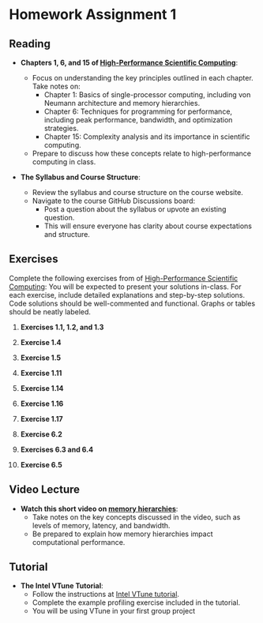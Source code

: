 # Homework Assignment 1

## Reading

- **Chapters 1, 6, and 15 of [High-Performance Scientific Computing](https://cmse822.github.io/assets/EijkhoutIntroToHPC2020.pdf)**:

  - Focus on understanding the key principles outlined in each chapter. Take notes on:
    - Chapter 1: Basics of single-processor computing, including von Neumann architecture and memory hierarchies.
    - Chapter 6: Techniques for programming for performance, including peak performance, bandwidth, and optimization strategies.
    - Chapter 15: Complexity analysis and its importance in scientific computing.
  - Prepare to discuss how these concepts relate to high-performance computing in class.

- **The Syllabus and Course Structure**:

  - Review the syllabus and course structure on the course website.
  - Navigate to the course GitHub Discussions board:
    - Post a question about the syllabus or upvote an existing question.
    - This will ensure everyone has clarity about course expectations and structure.

## Exercises

Complete the following exercises from of [High-Performance Scientific Computing](https://cmse822.github.io/assets/EijkhoutIntroToHPC2020.pdf): You will be expected to present your solutions in-class. For each exercise, include detailed explanations and step-by-step solutions. Code solutions should be well-commented and functional. Graphs or tables should be neatly labeled.

1. **Exercises 1.1, 1.2, and 1.3**

2. **Exercise 1.4**

3. **Exercise 1.5**

4. **Exercise 1.11**
   
5. **Exercise 1.14**

6. **Exercise 1.16**

7. **Exercise 1.17**

8. **Exercise 6.2**

9. **Exercises 6.3 and 6.4**

10. **Exercise 6.5**

## Video Lecture

- **Watch this short video on [memory hierarchies](https://www.youtube.com/watch?v=_kZY4orPQW0)**:
  - Take notes on the key concepts discussed in the video, such as levels of memory, latency, and bandwidth.
  - Be prepared to explain how memory hierarchies impact computational performance.

## Tutorial

- **The Intel VTune Tutorial**:
  - Follow the instructions at [Intel VTune tutorial](https://www.intel.com/content/www/us/en/docs/vtune-profiler/tutorial-common-bottlenecks-linux/2025-0/overview.html).
  - Complete the example profiling exercise included in the tutorial.
  - You will be using VTune in your first group project
  
